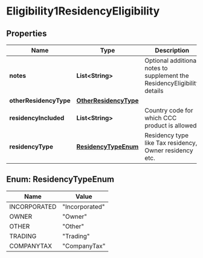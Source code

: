 
# Eligibility1ResidencyEligibility

## Properties
Name | Type | Description | Notes
------------ | ------------- | ------------- | -------------
**notes** | **List&lt;String&gt;** | Optional additional notes to supplement the ResidencyEligibility details |  [optional]
**otherResidencyType** | [**OtherResidencyType**](OtherResidencyType.md) |  |  [optional]
**residencyIncluded** | **List&lt;String&gt;** | Country code for which CCC product is allowed. | 
**residencyType** | [**ResidencyTypeEnum**](#ResidencyTypeEnum) | Residency type like Tax residency, Owner residency etc. |  [optional]


<a name="ResidencyTypeEnum"></a>
## Enum: ResidencyTypeEnum
Name | Value
---- | -----
INCORPORATED | &quot;Incorporated&quot;
OWNER | &quot;Owner&quot;
OTHER | &quot;Other&quot;
TRADING | &quot;Trading&quot;
COMPANYTAX | &quot;CompanyTax&quot;



